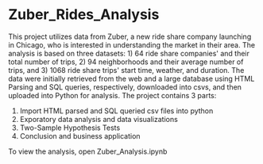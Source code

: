 # Zuber_Rides_Analysis

This project utilizes data from Zuber, a new ride share company launching in Chicago, who is interested in understanding the market in their area. The analysis is based on three datasets: 1) 64 ride share companies' and their total number of trips, 2) 94 neighborhoods and their average number of trips, and 3) 1068 ride share trips' start time, weather, and duration. The data were initially retrieved from the web and a large database using HTML Parsing and SQL queries, respectively, downloaded into csvs, and then uploaded into Python for analysis. The project contains 3 parts: 

1. Import HTML parsed and SQL queried csv files into python
2. Exporatory data analysis and data visualizations
3. Two-Sample Hypothesis Tests
4. Conclusion and business application

To view the analysis, open Zuber_Analysis.ipynb
